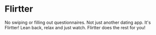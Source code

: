 # Flirtter
No swiping or filling out questionnaires. Not just another dating app. It's Flirtter! Lean back, relax and just watch. Flirtter does the rest for you!
